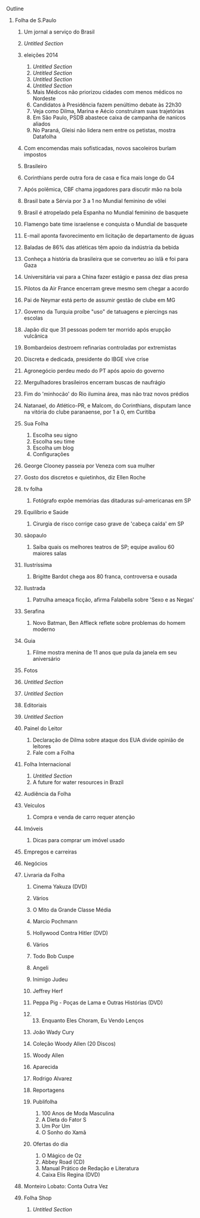 Outline

1.  Folha de S.Paulo
    1.  Um jornal a serviço do Brasil
    2.  *Untitled Section*
    3.  eleições 2014
        1.  *Untitled Section*
        2.  *Untitled Section*
        3.  *Untitled Section*
        4.  *Untitled Section*
        5.  Mais Médicos não priorizou cidades com menos médicos no
            Nordeste
        6.  Candidatos à Presidência fazem penúltimo debate às 22h30
        7.  Veja como Dilma, Marina e Aécio construíram suas trajetórias
        8.  Em São Paulo, PSDB abastece caixa de campanha de nanicos
            aliados
        9.  No Paraná, Gleisi não lidera nem entre os petistas, mostra
            Datafolha

    4.  Com encomendas mais sofisticadas, novos sacoleiros burlam
        impostos
    5.  Brasileiro
    6.  Corinthians perde outra fora de casa e fica mais longe do G4
    7.  Após polêmica, CBF chama jogadores para discutir mão na bola
    8.  Brasil bate a Sérvia por 3 a 1 no Mundial feminino de vôlei
    9.  Brasil é atropelado pela Espanha no Mundial feminino de basquete
    10. Flamengo bate time israelense e conquista o Mundial de basquete
    11. E-mail aponta favorecimento em licitação de departamento de
        águas
    12. Baladas de 86% das atléticas têm apoio da indústria da bebida
    13. Conheça a história da brasileira que se converteu ao islã e foi
        para Gaza
    14. Universitária vai para a China fazer estágio e passa dez dias
        presa
    15. Pilotos da Air France encerram greve mesmo sem chegar a acordo
    16. Pai de Neymar está perto de assumir gestão de clube em MG
    17. Governo da Turquia proíbe "uso" de tatuagens e piercings nas
        escolas
    18. Japão diz que 31 pessoas podem ter morrido após erupção
        vulcânica
    19. Bombardeios destroem refinarias controladas por extremistas
    20. Discreta e dedicada, presidente do IBGE vive crise
    21. Agronegócio perdeu medo do PT após apoio do governo
    22. Mergulhadores brasileiros encerram buscas de naufrágio
    23. Fim do 'minhocão' do Rio ilumina área, mas não traz novos
        prédios
    24. Natanael, do Atlético-PR, e Malcom, do Corinthians, disputam
        lance na vitória do clube paranaense, por 1 a 0, em Curitiba
    25. Sua Folha
        1.  Escolha seu signo
        2.  Escolha seu time
        3.  Escolha um blog
        4.  Configurações

    26. George Clooney passeia por Veneza com sua mulher
    27. Gosto dos discretos e quietinhos, diz Ellen Roche
    28. tv folha
        1.  Fotógrafo expõe memórias das ditaduras sul-americanas em SP

    29. Equilíbrio e Saúde
        1.  Cirurgia de risco corrige caso grave de 'cabeça caída' em SP

    30. sãopaulo
        1.  Saiba quais os melhores teatros de SP; equipe avaliou 60
            maiores salas

    31. Ilustríssima
        1.  Brigitte Bardot chega aos 80 franca, controversa e ousada

    32. Ilustrada
        1.  Patrulha ameaça ficção, afirma Falabella sobre 'Sexo e as
            Negas'

    33. Serafina
        1.  Novo Batman, Ben Affleck reflete sobre problemas do homem
            moderno

    34. Guia
        1.  Filme mostra menina de 11 anos que pula da janela em seu
            aniversário

    35. Fotos
    36. *Untitled Section*
    37. *Untitled Section*
    38. Editoriais
    39. *Untitled Section*
    40. Painel do Leitor
        1.  Declaração de Dilma sobre ataque dos EUA divide opinião de
            leitores
        2.  Fale com a Folha

    41. Folha Internacional
        1.  *Untitled Section*
        2.  A future for water resources in Brazil

    42. Audiência da Folha
    43. Veículos
        1.  Compra e venda de carro requer atenção

    44. Imóveis
        1.  Dicas para comprar um imóvel usado

    45. Empregos e carreiras
    46. Negócios
    47. Livraria da Folha
        1.  Cinema Yakuza (DVD)
        2.  Vários
        3.  O Mito da Grande Classe Média
        4.  Marcio Pochmann
        5.  Hollywood Contra Hitler (DVD)
        6.  Vários
        7.  Todo Bob Cuspe
        8.  Angeli
        9.  Inimigo Judeu
        10. Jeffrey Herf
        11. Peppa Pig - Poças de Lama e Outras Histórias (DVD)
        12. 13. Enquanto Eles Choram, Eu Vendo Lenços
        14. João Wady Cury
        15. Coleção Woody Allen (20 Discos)
        16. Woody Allen
        17. Aparecida
        18. Rodrigo Alvarez
        19. Reportagens
        20. Publifolha
            1.  100 Anos de Moda Masculina
            2.  A Dieta do Fator S
            3.  Um Por Um
            4.  O Sonho do Xamã

        21. Ofertas do dia
            1.  O Mágico de Oz
            2.  Abbey Road (CD)
            3.  Manual Prático de Redação e Literatura
            4.  Caixa Elis Regina (DVD)

    48. Monteiro Lobato: Conta Outra Vez
    49. Folha Shop
        1.  *Untitled Section*


